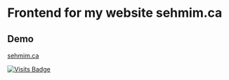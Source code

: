 # Frontend for my website sehmim.ca

## Demo
[sehmim.ca](http://sehmim.ca/)

[![Visits Badge](https://github.com/sehmim2/sehmim.ca)](https://badges.pufler.dev)


